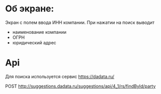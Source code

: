 # Об экране:

Экран с полем ввода ИНН компании. При нажатии на поиск выводит
- наименование компании
- ОГРН
- юридический адрес

# Api
Для поиска используется сервис https://dadata.ru/

POST http://suggestions.dadata.ru/suggestions/api/4_1/rs/findById/party




